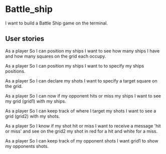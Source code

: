 # Battle_ship

I want to build a Battle Ship game on the terminal.

## User stories

As a player
So I can position my ships
I want to see how many ships I have and how many squares on the grid each occupy.

As a player
So I can position my ships
I want to to specify my ships positions.

As a player
So I can declare my shots
I want to specify a target square on the grid.

As a player
So I can now if my opponent hits or miss my ships
I want to see my grid (grid1) with my ships.

As a player
So I can keep track of where I target my shots
I want to see a grid (grid2) with my shots.

As a player
So I know if my shot hit or miss
I want to receive a message 'hit or miss' and see on the grid2 my shot in red for a hit and white for a miss.

As a player
So I can keep track of my opponent shots
I want grid1 to show my opponents shots.
